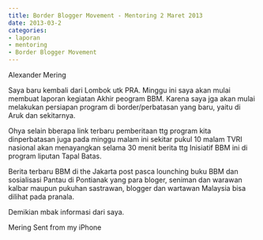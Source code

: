 ```yaml
---
title: Border Blogger Movement - Mentoring 2 Maret 2013 
date: 2013-03-2
categories:
- laporan
- mentoring
- Border Blogger Movement
---
```


Alexander Mering

Saya baru kembali dari Lombok utk PRA. Minggu ini saya akan mulai membuat laporan kegiatan Akhir peogram BBM. Karena saya jga akan mulai melakukan persiapan program di border/perbatasan yang baru, yaitu di Aruk dan sekitarnya.

Ohya selain bberapa link terbaru pemberitaan ttg program kita dinperbatasan juga pada minggu malam ini sekitar pukul 10 malam TVRI nasional akan menayangkan selama 30 menit berita ttg Inisiatif BBM ini di program liputan Tapal Batas.

Berita terbaru BBM di the Jakarta post pasca lounching buku BBM dan sosialisasi Pantau di Pontianak yang para bloger, seniman dan warawan kalbar maupun pukuhan sastrawan, blogger dan wartawan Malaysia bisa dilihat pada pranala.

Demikian mbak informasi dari saya.

Mering Sent from my iPhone 
